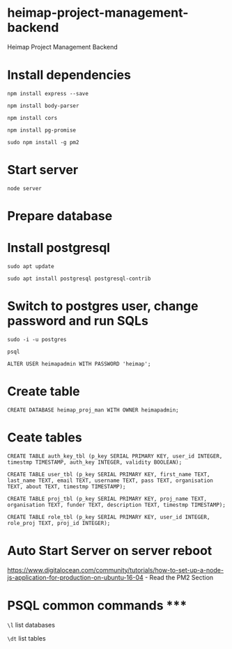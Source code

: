 # heimap-project-management-backend
Heimap Project Management Backend

# Install dependencies

```npm install express --save```

```npm install body-parser```

```npm install cors```

```npm install pg-promise```

```sudo npm install -g pm2```

# Start server

```node server```

# Prepare database 

# Install postgresql

```sudo apt update```

```sudo apt install postgresql postgresql-contrib```

# Switch to postgres user, change password and run SQLs

```sudo -i -u postgres```

```psql```

```ALTER USER heimapadmin WITH PASSWORD 'heimap';```

# Create table 

```CREATE DATABASE heimap_proj_man WITH OWNER heimapadmin;```

# Ceate tables

```CREATE TABLE auth_key_tbl (p_key SERIAL PRIMARY KEY, user_id INTEGER, timestmp TIMESTAMP, auth_key INTEGER, validity BOOLEAN);```

```CREATE TABLE user_tbl (p_key SERIAL PRIMARY KEY, first_name TEXT, last_name TEXT, email TEXT, username TEXT, pass TEXT, organisation TEXT, about TEXT, timestmp TIMESTAMP);```

```CREATE TABLE proj_tbl (p_key SERIAL PRIMARY KEY, proj_name TEXT, organisation TEXT, funder TEXT, description TEXT, timestmp TIMESTAMP);```

```CREATE TABLE role_tbl (p_key SERIAL PRIMARY KEY, user_id INTEGER, role_proj TEXT, proj_id INTEGER);```

# Auto Start Server on server reboot 

https://www.digitalocean.com/community/tutorials/how-to-set-up-a-node-js-application-for-production-on-ubuntu-16-04 - Read the PM2 Section

# PSQL common commands ***

```\l``` list databases

```\dt``` list tables
